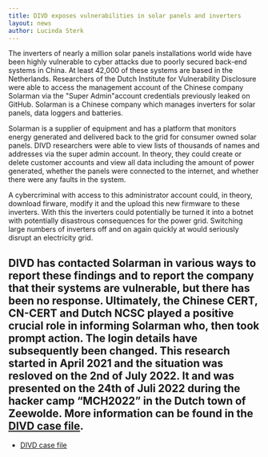 ```yaml
---
title: DIVD exposes vulnerabilities in solar panels and inverters
layout: news
author: Lucinda Sterk
---
```

The inverters of nearly a million solar panels installations world wide have been highly vulnerable to cyber attacks due to poorly secured back-end systems in China. At least 42,000 of these systems are based in the Netherlands. Researchers of the Dutch Institute for Vulnerability Disclosure were able to access the management account of the Chinese company Solarman via the "Super Admin"account credentials previously leaked on GitHub. Solarman is a Chinese company which manages inverters for solar panels, data loggers and batteries.

Solarman is a supplier of equipment and has a platform that monitors energy generated and delivered back to the grid for consumer owned solar panels. DIVD researchers were able to view lists of thousands of names and addresses via the super admin account. In theory, they could create or delete customer accounts and view all data including the amount of power generated, whether the panels were connected to the internet, and whether there were any faults in the system.

A cybercriminal with access to this administrator account could, in theory, download firware, modify it and the upload this new firmware to these inverters. With this the inverters could potentially be turned it into a botnet with potentially disastrous consequences for the power grid. Switching large numbers of inverters off and on again quickly at would seriously disrupt an electricity grid.

DIVD has contacted Solarman in various ways to report these findings and to report the company that their systems are vulnerable, but there has been no response. Ultimately, the Chinese CERT, CN-CERT and Dutch NCSC played a positive crucial role in informing Solarman who, then took prompt action. The login details have subsequently been changed. This research started in April 2021 and the situation was resloved on the 2nd of July 2022. It and was presented on the 24th of Juli 2022 during the hacker camp “MCH2022” in the Dutch town of Zeewolde. More information can be found in the [DIVD case file](Https://csirt.divd.nl/DIVD-2022-00009).
---

* [DIVD case file](Https://csirt.divd.nl/DIVD-2022-00009)
